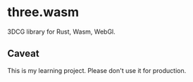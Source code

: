 three.wasm
===

3DCG library for Rust, Wasm, WebGl.

## Caveat

This is my learning project. Please don't use it for production.
